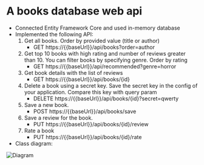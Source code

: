# A books database web api
- Connected Entity Framework Core and used in-memory database
- Implemented the following API:
  1. Get all books. Order by provided value (title or author)
     - GET https://{{baseUrl}}/api/books?order=author
  2. Get top 10 books with high rating and number of reviews greater than 10. You can filter books by specifying genre. Order by rating
     - GET https://{{baseUrl}}/api/recommended?genre=horror
  3. Get book details with the list of reviews
     - GET https://{{baseUrl}}/api/books/{id}
  4. Delete a book using a secret key. Save the secret key in the config of your application. Compare this key with query param
     - DELETE https://{{baseUrl}}/api/books/{id}?secret=qwerty
  5. Save a new book.
     - POST https://{{baseUrl}}/api/books/save
  6. Save a review for the book.
     - PUT https://{{baseUrl}}/api/books/{id}/review
  7. Rate a book
     - PUT https://{{baseUrl}}/api/books/{id}/rate
- Class diagram: 

![Diagram](https://user-images.githubusercontent.com/86662348/184345547-5c9c91a5-1c49-42a8-8f30-3dc58f4546e5.jpg)
